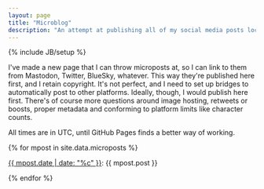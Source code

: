 ```yaml
---
layout: page
title: "Microblog"
description: "An attempt at publishing all of my social media posts locally first"
---
```

{% include JB/setup %}

I've made a new page that I can throw microposts at, so I can link to them from Mastodon, Twitter, BlueSky, whatever. This way they're published here first, and I retain copyright. It's not perfect, and I need to set up bridges to automatically post to other platforms. Ideally, though, I would publish here first. There's of course more questions around image hosting, retweets or boosts, proper metadata and conforming to platform limits like character counts. 

All times are in UTC, until GitHub Pages finds a better way of working.

{% for mpost in site.data.microposts %}
<p>
    <a href="#{{ mpost.date }}">{{ mpost.date | date: "%c" }}</a>: {{ mpost.post }}
</p>
{% endfor %}